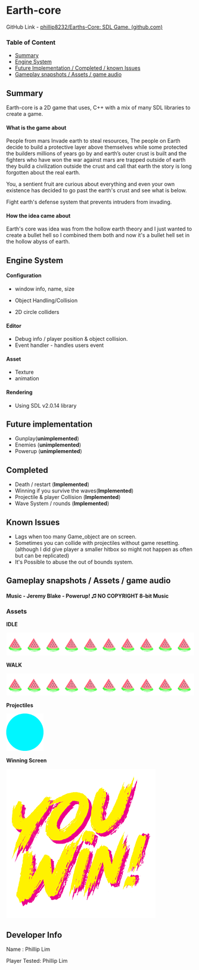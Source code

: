 

# Earth-core

GitHub Link - [phillip8232/Earths-Core: SDL Game. (github.com)](https://github.com/phillip8232/Earths-Core)

### Table of Content

- [Summary](#summary)
 - [Engine System](#engine-system)
 - [Future Implementation / Completed / known Issues](#future-implementation)
 - [Gameplay snapshots / Assets / game audio](#gameplay-snapshots--assets--game-audio)

## Summary

Earth-core is a 2D game that uses, C++ with a mix of many SDL libraries to create a game.

#### What is the game about

People from mars Invade earth to steal resources, The people on Earth decide to build a protective layer above themselves while some protected the builders millions of years go by and earth’s outer crust is built and the fighters who have won the war against mars are trapped outside of earth they build a civilization outside the crust and call that earth the story is long forgotten about the real earth.

You, a sentient fruit are curious about everything and even your own existence has decided to go past the earth's crust and see what is below.

Fight earth's defense system that prevents intruders from invading.

#### How the idea came about

Earth's core was idea was from the hollow earth theory and I just wanted to create a bullet hell so I combined them both and now it's a bullet hell set in the hollow abyss of earth.

## Engine System

#### Configuration 

- window info, name, size

- Object Handling/Collision


- 2D circle colliders 

#### Editor 

- Debug info / player position & object collision.
- Event handler - handles users event

#### Asset

- Texture
- animation

#### Rendering

- Using SDL v2.0.14 library

## Future implementation

- Gunplay(**unimplemented**)
- Enemies (**unimplemented**)
- Powerup (**unimplemented**)

## Completed 

- Death / restart (**Implemented**)
- Winning if you survive the waves(**Implemented**)
- Projectile & player Collision (**Implemented**)
- Wave System / rounds (**Implemented**)

## Known Issues

- Lags when too many Game_object are on screen.
- Sometimes you can collide with projectiles without game resetting.(although I did give player a smaller hitbox so might not happen as often but can be replicated)
- It's Possible to abuse the out of bounds system.

## Gameplay snapshots / Assets / game audio

#### **Music** - Jeremy Blake - Powerup! ♫ NO COPYRIGHT 8-bit Music

### Assets

**IDLE**

![Idle](https://raw.githubusercontent.com/phillip8232/Earths-Core/master/Assets/player.idle.png)

**WALK**

![Walk](https://raw.githubusercontent.com/phillip8232/Earths-Core/master/Assets/player.walking.png)

**Projectiles**

<img src="https://raw.githubusercontent.com/phillip8232/Earths-Core/master/Assets/collider.png" width="100" height="100" />

**Winning Screen**

<img src="https://raw.githubusercontent.com/phillip8232/Earths-Core/master/Assets/Win.png" width="400" height="400" />


## Developer Info

Name : Phillip Lim

Player Tested: Phillip Lim

